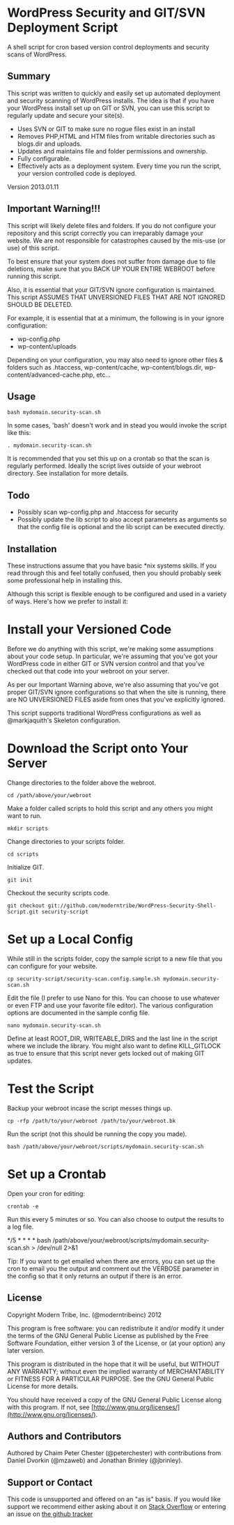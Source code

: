 # WordPress Security and GIT/SVN Deployment Script

A shell script for cron based version control deployments and security scans of WordPress.

## Summary

This script was written to quickly and easily set up automated deployment and security scanning of WordPress installs. The idea is that if you have your WordPress install set up on GIT or SVN, you can use this script to regularly update and secure your site(s).

* Uses SVN or GIT to make sure no rogue files exist in an install
* Removes PHP,HTML and HTM files from writable directories such as blogs.dir and uploads.
* Updates and maintains file and folder permissions and ownership.
* Fully configurable.
* Effectively acts as a deployment system. Every time you run the script, your version controlled code is deployed.

Version 2013.01.11

## Important Warning!!!

This script will likely delete files and folders. If you do not configure your repository and this script correctly you can irreparably damage your website. We are not responsible for catastrophes caused by the mis-use (or use) of this script.

To best ensure that your system does not suffer from damage due to file deletions, make sure that you BACK UP YOUR ENTIRE WEBROOT before running this script.

Also, it is essential that your GIT/SVN ignore configuration is maintained. This script ASSUMES THAT UNVERSIONED FILES THAT ARE NOT IGNORED SHOULD BE DELETED.

For example, it is essential that at a minimum, the following is in your ignore configuration:

* wp-config.php
* wp-content/uploads

Depending on your configuration, you may also need to ignore other files & folders such as .htaccess, wp-content/cache, wp-content/blogs.dir, wp-content/advanced-cache.php, etc...

## Usage

`bash mydomain.security-scan.sh`

In some cases, 'bash' doesn't work and in stead you would invoke the script like this:

`. mydomain.security-scan.sh`

It is recommended that you set this up on a crontab so that the scan is regularly performed. Ideally the script lives outside of your webroot directory. See installation for more details.

## Todo

* Possibly scan wp-config.php and .htaccess for security
* Possibly update the lib script to also accept parameters as arguments so that the config file is optional and the lib script can be executed directly.

## Installation

These instructions assume that you have basic *nix systems skills. If you read through this and feel totally confused, then you should probably seek some professional help in installing this.

Although this script is flexible enough to be configured and used in a variety of ways. Here's how we prefer to install it:

# Install your Versioned Code

Before we do anything with this script, we're making some assumptions about your code setup. In particular, we're assuming that you've got your WordPress code in either GIT or SVN version control and that you've checked out that code into your webroot on your server.

As per our Important Warning above, we're also assuming that you've got proper GIT/SVN ignore configurations so that when the site is running, there are NO UNVERSIONED FILES aside from ones that you've explicitly ignored.

This script supports traditional WordPress configurations as well as @markjaquith's Skeleton configuration.

# Download the Script onto Your Server

Change directories to the folder above the webroot.

`cd /path/above/your/webroot`

Make a folder called scripts to hold this script and any others you might want to run.

`mkdir scripts`

Change directories to your scripts folder.

`cd scripts`

Initialize GIT.

`git init`

Checkout the security scripts code.

`git checkout git://github.com/moderntribe/WordPress-Security-Shell-Script.git security-script`

# Set up a Local Config

While still in the scripts folder, copy the sample script to a new file that you can configure for your website.

`cp security-script/security-scan.config.sample.sh mydomain.security-scan.sh`

Edit the file (I prefer to use Nano for this. You can choose to use whatever or even FTP and use your favorite file editor). The various configuration options are documented in the sample config file.

`nano mydomain.security-scan.sh`

Define at least ROOT_DIR, WRITEABLE_DIRS and the last line in the script where we include the library. You might also want to define KILL_GITLOCK as true to ensure that this script never gets locked out of making GIT updates.

# Test the Script

Backup your webroot incase the script messes things up.

`cp -rfp /path/to/your/webroot /path/to/your/webroot.bk`

Run the script (not this should be running the copy you made).

`bash /path/above/your/webroot/scripts/mydomain.security-scan.sh`

# Set up a Crontab

Open your cron for editing:

`crontab -e`

Run this every 5 minutes or so. You can also choose to output the results to a log file.

*/5 * * * * bash /path/above/your/webroot/scripts/mydomain.security-scan.sh > /dev/null 2>&1

Tip: If you want to get emailed when there are errors, you can set up the cron to email you the output and comment out the VERBOSE parameter in the config so that it only returns an output if there is an error.

## License

Copyright Modern Tribe, Inc. (@moderntribeinc) 2012

This program is free software: you can redistribute it and/or modify it under the terms of the GNU General Public License as published by the Free Software Foundation, either version 3 of the License, or (at your option) any later version.

This program is distributed in the hope that it will be useful, but WITHOUT ANY WARRANTY; without even the implied warranty of MERCHANTABILITY or FITNESS FOR A PARTICULAR PURPOSE.  See the GNU General Public License for more details.

You should have received a copy of the GNU General Public License along with this program.  If not, see [http://www.gnu.org/licenses/](http://www.gnu.org/licenses/).

## Authors and Contributors

Authored by Chaim Peter Chester (@peterchester) with contributions from Daniel Dvorkin (@mzaweb) and Jonathan Brinley (@jbrinley).

## Support or Contact

This code is unsupported and offered on an "as is" basis. If you would like support we recommend either asking about it on [Stack Overflow](http://stackoverflow.com/search?q=wordpress+security+scan) or entering an issue on [the github tracker](https://github.com/moderntribe/WordPress-Security-Shell-Script/issues)
